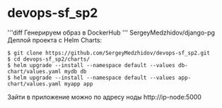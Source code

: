 # devops-sf_sp2
'''diff
Генерируем образ в DockerHub
'''
SergeyMedzhidov/django-pg
Деплой проекта с Helm Charts:
````
$ git clone https://github.com/SergeyMedzhidov/devops-sf_sp2.git
$ cd devops-sf_sp2/charts/
$ helm upgrade --install --namespace default --values db-chart/values.yaml mydb db
$ helm upgrade --install --namespace default --values app-chart/values.yaml myapp app
````
Зайти в приложение можно по адресу ноды http://ip-node:5000
